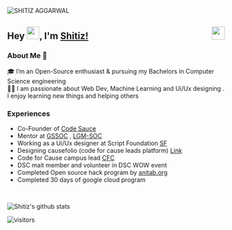![SHITIZ AGGARWAL](https://user-images.githubusercontent.com/53532851/105373186-69e71380-5c2c-11eb-9760-8e6ebb3d74c0.gif)

## Hey <img src="https://github.com/TheDudeThatCode/TheDudeThatCode/blob/master/Assets/Hi.gif" width="29px">, I'm [Shitiz!](https://shitiz-aggarwal.netlify.app/)  <a href="https://www.linkedin.com/in/shitiz-aggarwal-920b411a6/"> <img align="right" width="30px" src="https://cdn.jsdelivr.net/npm/simple-icons@v3/icons/linkedin.svg"  />
</a>

### About Me 🚀
🎓 I’m an Open-Source enthusiast & pursuing my Bachelors in Computer Science engineering </br>
👨‍💻  I am passionate about Web Dev, Machine Learning and Ui/Ux designing . I enjoy learning new things and helping others </br>

### Experiences 
- Co-Founder of [Code Sauce](https://github.com/Code-Sauce-Official)
- Mentor at [GSSOC](https://gssoc.girlscript.tech/) , [LGM-SOC](https://letsgrowmore.in/soc/)
- Working as a Ui/Ux designer at Script Foundation [SF](https://www.scriptindia.org/)
- Designing causefolio (code for cause leads platform) [Link](https://github.com/codeforcauseorg/causefolio)
- Code for Cause campus lead [CFC](https://codeforcause.org/)
- DSC mait member and volunteer in DSC WOW event
- Completed Open source hack program by [anitab.org](https://anitab-org.github.io/events/open-source-hack/)
- Completed 30 days of google cloud program
<br />

![Shitiz's github stats](https://github-readme-stats.vercel.app/api?username=SHITIZ-AGGARWAL&show_icons=true&theme=midnight-purple)


![visitors](https://visitor-badge.laobi.icu/badge?page_id=SHITIZ-AGGARWAL.SHITIZ-AGGARWAL)
